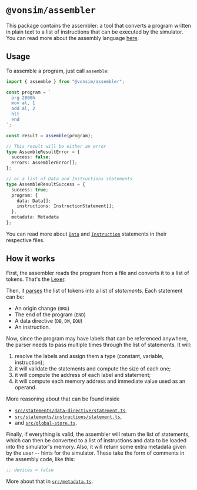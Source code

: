 # `@vonsim/assembler`

This package contains the assembler: a tool that converts a program written in plain text to a list of instructions that can be executed by the simulator. You can read more about the assembly language [here](https://vonsim.github.io/en/computer/assembly).

## Usage

To assemble a program, just call `assemble`:

```ts
import { assemble } from "@vonsim/assembler";

const program = `
  org 2000h
  mov al, 1
  add al, 2
  hlt
  end
`;

const result = assemble(program);

// This result will be either an error
type AssembleResultError = {
  success: false;
  errors: AssemblerError[];
};

// or a list of Data and Instructions statements
type AssembleResultSuccess = {
  success: true;
  program: {
    data: Data[];
    instructions: InstructionStatement[];
  },
  metadata: Metadata
};
```

You can read more about [`Data`](./src/statements/data-directive/types/data.ts) and [`Instruction`](./src/statements/instructions/statement.ts) statements in their respective files.

## How it works

First, the assembler reads the program from a file and converts it to a list of tokens. That's the [Lexer](./src/lexer/scanner.ts).

Then, it [parses](./src/parser.ts) the list of tokens into a list of _statements_. Each statement can be:

- An origin change (`ORG`)
- The end of the program (`END`)
- A data directive (`DB`, `DW`, `EQU`)
- An instruction.

Now, since the program may have labels that can be referenced anywhere, the parser needs to pass multiple times through the list of statements. It will:

1. resolve the labels and assign them a type (constant, variable, instruction);
2. it will validate the statements and compute the size of each one;
3. it will compute the address of each label and statement;
4. it will compute each memory address and immediate value used as an operand.

More reasoning about that can be found inside

- [`src/statements/data-directive/statement.ts`](./src/statements/data-directive/statement.ts),
- [`src/statements/instructions/statement.ts`](./src/statements/instructions/statement.ts),
- and [`src/global-store.ts`](./src/global-store.ts).

Finally, if everything is valid, the assembler will return the list of statements, which can then be converted to a list of instructions and data to be loaded into the simulator's memory. Also, it will return some extra metadata given by the user -- hints for the simulator. These take the form of comments in the assembly code, like this:

```asm
;; devices = false
```

More about that in [`src/metadata.ts`](./src/metadata.ts).
